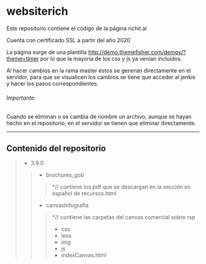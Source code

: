 # websiterich
Este repositorio contiene el código de la página richit.ai

Cuenta con certificado SSL a partir del año 2020

La página surge de una plantilla http://demo.themefisher.com/demos/?theme=timer
por lo que la mayoría de los css y js ya venían incluidos.

Al hacer cambios en la rama master éstos se generan directamente en el servidor, para que se visualicen los cambios se tiene que acceder al jenkis y hacer los pasos correspondientes.

###### Importante:
Cuando se eliminan o se cambia de nombre un archivo, aunque se hayan hecho en el repositorio, en el servidor se tienen que eliminar directamente.

---

## Contenido del repositorio

> + 3.9.0
>> - brochures_gob
>>> *// contiene los pdf que se descargan en la sección en español de recursos.html
>> - canvasInfografia
>>> *// contiene las carpetas del canvas comercial sobre rsp
>>> * css
>>> * less
>>> * img
>>> * js
>>> * indexCanvas.html

